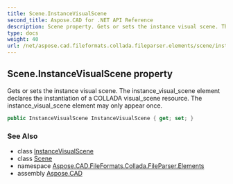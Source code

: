 ```yaml
---
title: Scene.InstanceVisualScene
second_title: Aspose.CAD for .NET API Reference
description: Scene property. Gets or sets the instance visual scene. The instance_visual_scene element declares the instantiation of a COLLADA visual_scene resource. The instance_visual_scene element may only appear once
type: docs
weight: 40
url: /net/aspose.cad.fileformats.collada.fileparser.elements/scene/instancevisualscene/
---
```

## Scene.InstanceVisualScene property

Gets or sets the instance visual scene. The instance_visual_scene element declares the instantiation of a COLLADA visual_scene resource. The instance_visual_scene element may only appear once.

```csharp
public InstanceVisualScene InstanceVisualScene { get; set; }
```

### See Also

* class [InstanceVisualScene](../../instancevisualscene/)
* class [Scene](../)
* namespace [Aspose.CAD.FileFormats.Collada.FileParser.Elements](../../scene/)
* assembly [Aspose.CAD](../../../)



